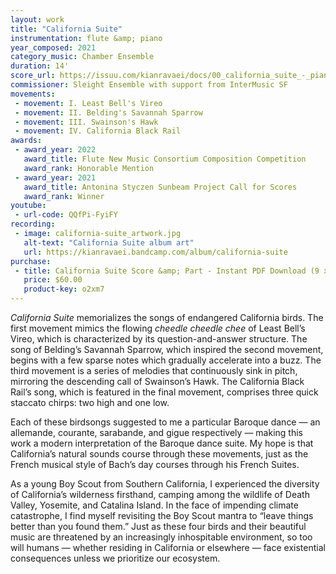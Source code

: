 ```yaml
---
layout: work
title: "California Suite"
instrumentation: flute &amp; piano
year_composed: 2021
category_music: Chamber Ensemble
duration: 14'
score_url: https://issuu.com/kianravaei/docs/00_california_suite_-_piano_score_-_ed_2
commissioner: Sleight Ensemble with support from InterMusic SF
movements:
 - movement: I. Least Bell's Vireo
 - movement: II. Belding's Savannah Sparrow
 - movement: III. Swainson's Hawk
 - movement: IV. California Black Rail
awards:
 - award_year: 2022
   award_title: Flute New Music Consortium Composition Competition
   award_rank: Honorable Mention
 - award_year: 2021
   award_title: Antonina Styczen Sunbeam Project Call for Scores
   award_rank: Winner
youtube:
 - url-code: QQfPi-FyiFY
recording:
 - image: california-suite_artwork.jpg
   alt-text: "California Suite album art"
   url: https://kianravaei.bandcamp.com/album/california-suite
purchase:
 - title: California Suite Score &amp; Part - Instant PDF Download (9 x 12)
   price: $60.00
   product-key: o2xm7
---
```

_California Suite_ memorializes the songs of endangered California birds. The first movement mimics the flowing _cheedle cheedle chee_ of Least Bell’s Vireo, which is characterized by its question-and-answer structure. The song of Belding’s Savannah Sparrow, which inspired the second movement, begins with a few sparse notes which gradually accelerate into a buzz. The third movement is a series of melodies that continuously sink in pitch, mirroring the descending call of Swainson’s Hawk. The California Black Rail’s song, which is featured in the final movement, comprises three quick staccato chirps: two high and one low.

Each of these birdsongs suggested to me a particular Baroque dance — an allemande, courante, sarabande, and gigue respectively — making this work a modern interpretation of the Baroque dance suite. My hope is that California’s natural sounds course through these movements, just as the French musical style of Bach’s day courses through his French Suites.

As a young Boy Scout from Southern California, I experienced the diversity of California’s wilderness firsthand, camping among the wildlife of Death Valley, Yosemite, and Catalina Island. In the face of impending climate catastrophe, I find myself revisiting the Boy Scout mantra to “leave things better than you found them.” Just as these four birds and their beautiful music are threatened by an increasingly inhospitable environment, so too will humans — whether residing in California or elsewhere — face existential consequences unless we prioritize our ecosystem.